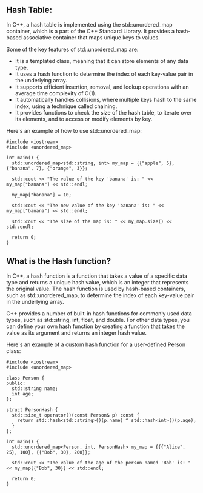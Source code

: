 ## Hash Table:
In C++, a hash table is implemented using the std::unordered_map container, which is a part of the C++ Standard Library. It provides a hash-based associative container that maps unique keys to values.

Some of the key features of std::unordered_map are:

* It is a templated class, meaning that it can store elements of any data type.
* It uses a hash function to determine the index of each key-value pair in the underlying array.
* It supports efficient insertion, removal, and lookup operations with an average time complexity of O(1).
* It automatically handles collisions, where multiple keys hash to the same index, using a technique called chaining.
* It provides functions to check the size of the hash table, to iterate over its elements, and to access or modify elements by key.

Here's an example of how to use std::unordered_map:

```
#include <iostream>
#include <unordered_map>

int main() {
  std::unordered_map<std::string, int> my_map = {{"apple", 5}, {"banana", 7}, {"orange", 3}};

  std::cout << "The value of the key 'banana' is: " << my_map["banana"] << std::endl;

  my_map["banana"] = 10;

  std::cout << "The new value of the key 'banana' is: " << my_map["banana"] << std::endl;

  std::cout << "The size of the map is: " << my_map.size() << std::endl;

  return 0;
}

```

## What is the Hash function?
In C++, a hash function is a function that takes a value of a specific data type and returns a unique hash value, which is an integer that represents the original value. The hash function is used by hash-based containers, such as std::unordered_map, to determine the index of each key-value pair in the underlying array.

C++ provides a number of built-in hash functions for commonly used data types, such as std::string, int, float, and double. For other data types, you can define your own hash function by creating a function that takes the value as its argument and returns an integer hash value.

Here's an example of a custom hash function for a user-defined Person class:

```
#include <iostream>
#include <unordered_map>

class Person {
public:
  std::string name;
  int age;
};

struct PersonHash {
  std::size_t operator()(const Person& p) const {
    return std::hash<std::string>()(p.name) ^ std::hash<int>()(p.age);
  }
};

int main() {
  std::unordered_map<Person, int, PersonHash> my_map = {{{"Alice", 25}, 100}, {{"Bob", 30}, 200}};

  std::cout << "The value of the age of the person named 'Bob' is: " << my_map[{"Bob", 30}] << std::endl;

  return 0;
}

```

